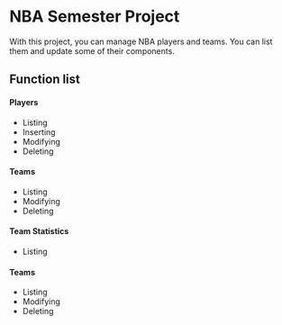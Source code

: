 # NBA Semester Project

With this project, you can manage NBA players and teams. You can list them and update some of their components.

## Function list

#### Players ####
* Listing
* Inserting
* Modifying
* Deleting

#### Teams ####
* Listing
* Modifying
* Deleting
    
#### Team Statistics ####
* Listing
    
#### Teams ####
* Listing
* Modifying
* Deleting